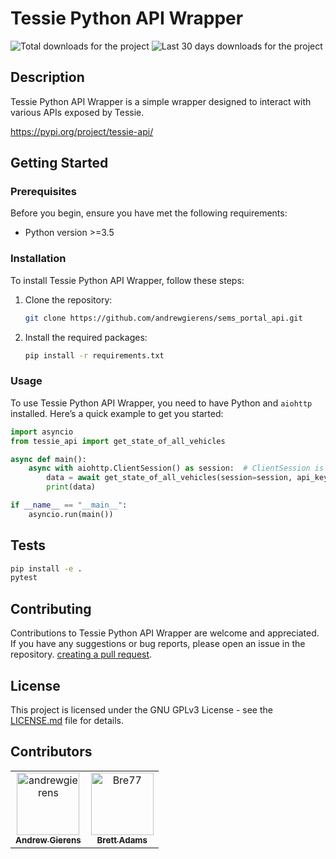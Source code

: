 # Tessie Python API Wrapper
![Total downloads for the project](https://static.pepy.tech/badge/tessie-api) ![Last 30 days downloads for the project](https://static.pepy.tech/badge/tessie-api/month)


## Description
Tessie Python API Wrapper is a simple wrapper designed to interact with various APIs exposed by Tessie.

https://pypi.org/project/tessie-api/

## Getting Started

### Prerequisites
Before you begin, ensure you have met the following requirements:
- Python version >=3.5

### Installation
To install Tessie Python API Wrapper, follow these steps:

1. Clone the repository:
   ```bash
   git clone https://github.com/andrewgierens/sems_portal_api.git
   ```

2. Install the required packages:
   ```bash
   pip install -r requirements.txt
   ```

### Usage
To use Tessie Python API Wrapper, you need to have Python and `aiohttp` installed. Here’s a quick example to get you started:

```python
import asyncio
from tessie_api import get_state_of_all_vehicles

async def main():
    async with aiohttp.ClientSession() as session:  # ClientSession is created here and will be closed when exiting the block
        data = await get_state_of_all_vehicles(session=session, api_key="TESSIE_KEY", only_active=True)
        print(data)

if __name__ == "__main__":
    asyncio.run(main())
```

## Tests
```bash
pip install -e .
pytest
```

## Contributing
Contributions to Tessie Python API Wrapper are welcome and appreciated. If you have any suggestions or bug reports, please open an issue in the repository.
[creating a pull request](https://help.github.com/articles/creating-a-pull-request/).

## License
This project is licensed under the GNU GPLv3 License - see the [LICENSE.md](LICENSE.md) file for details.

## Contributors
<!-- readme: contributors -start -->
<table>
<tr>
    <td align="center">
        <a href="https://github.com/andrewgierens">
            <img src="https://avatars.githubusercontent.com/u/4150500?v=4" width="100;" alt="andrewgierens"/>
            <br />
            <sub><b>Andrew Gierens</b></sub>
        </a>
    </td>
    <td align="center">
        <a href="https://github.com/Bre77">
            <img src="https://avatars.githubusercontent.com/u/2647914?v=4" width="100;" alt="Bre77"/>
            <br />
            <sub><b>Brett Adams</b></sub>
        </a>
    </td></tr>
</table>
<!-- readme: contributors -end -->
